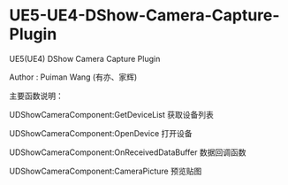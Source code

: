 # UE5-UE4-DShow-Camera-Capture-Plugin

UE5(UE4) DShow Camera Capture Plugin

Author : Puiman Wang (有亦、家辉)

主要函数说明：

UDShowCameraComponent:GetDeviceList 获取设备列表

UDShowCameraComponent:OpenDevice 打开设备

UDShowCameraComponent:OnReceivedDataBuffer 数据回调函数

UDShowCameraComponent:CameraPicture 预览贴图

